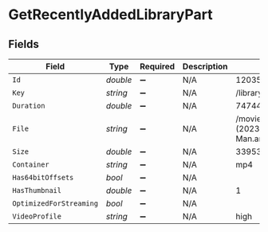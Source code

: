 # GetRecentlyAddedLibraryPart


## Fields

| Field                                                                                           | Type                                                                                            | Required                                                                                        | Description                                                                                     | Example                                                                                         |
| ----------------------------------------------------------------------------------------------- | ----------------------------------------------------------------------------------------------- | ----------------------------------------------------------------------------------------------- | ----------------------------------------------------------------------------------------------- | ----------------------------------------------------------------------------------------------- |
| `Id`                                                                                            | *double*                                                                                        | :heavy_minus_sign:                                                                              | N/A                                                                                             | 120353                                                                                          |
| `Key`                                                                                           | *string*                                                                                        | :heavy_minus_sign:                                                                              | N/A                                                                                             | /library/parts/120353/1681803203/file.mp4                                                       |
| `Duration`                                                                                      | *double*                                                                                        | :heavy_minus_sign:                                                                              | N/A                                                                                             | 7474422                                                                                         |
| `File`                                                                                          | *string*                                                                                        | :heavy_minus_sign:                                                                              | N/A                                                                                             | /movies/Ant-Man and the Wasp Quantumania (2023)/Ant-Man.and.the.Wasp.Quantumania.2023.1080p.mp4 |
| `Size`                                                                                          | *double*                                                                                        | :heavy_minus_sign:                                                                              | N/A                                                                                             | 3395307162                                                                                      |
| `Container`                                                                                     | *string*                                                                                        | :heavy_minus_sign:                                                                              | N/A                                                                                             | mp4                                                                                             |
| `Has64bitOffsets`                                                                               | *bool*                                                                                          | :heavy_minus_sign:                                                                              | N/A                                                                                             |                                                                                                 |
| `HasThumbnail`                                                                                  | *double*                                                                                        | :heavy_minus_sign:                                                                              | N/A                                                                                             | 1                                                                                               |
| `OptimizedForStreaming`                                                                         | *bool*                                                                                          | :heavy_minus_sign:                                                                              | N/A                                                                                             |                                                                                                 |
| `VideoProfile`                                                                                  | *string*                                                                                        | :heavy_minus_sign:                                                                              | N/A                                                                                             | high                                                                                            |